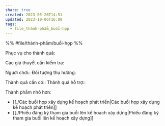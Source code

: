 ```yaml
---
share: true
created: 2023-05-26T14:51
updated: 2023-10-06T16:09
tags:
  - file_thành-phẩm_buổi-họp
---
```


%%
#file/thành-phẩm/buổi-họp
%%

Phục vụ cho thành quả:

Các giả thuyết cần kiểm tra:

Người chơi:: 
Đối tượng thụ hưởng: 

Thành quả cần có::
Thành quả hỗ trợ::

Thành phẩm nhỏ hơn:
- [[./Các buổi họp xây dựng kế hoạch phát triển|Các buổi họp xây dựng kế hoạch phát triển]]
- [[./Phiếu đăng ký tham gia buổi lên kế hoạch xây dựng|Phiếu đăng ký tham gia buổi lên kế hoạch xây dựng]]

